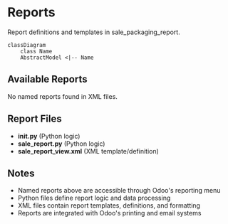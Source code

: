 # Reports

Report definitions and templates in sale_packaging_report.

```mermaid
classDiagram
    class Name
    AbstractModel <|-- Name
```

## Available Reports

No named reports found in XML files.


## Report Files

- **__init__.py** (Python logic)
- **sale_report.py** (Python logic)
- **sale_report_view.xml** (XML template/definition)

## Notes
- Named reports above are accessible through Odoo's reporting menu
- Python files define report logic and data processing
- XML files contain report templates, definitions, and formatting
- Reports are integrated with Odoo's printing and email systems
